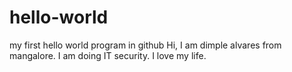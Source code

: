 # hello-world
my first hello world program in github
Hi, I am dimple alvares from mangalore. I am doing IT security.
I love my life.
